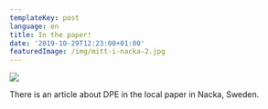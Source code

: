 ```yaml
---
templateKey: post
language: en
title: In the paper!
date: '2019-10-29T12:23:00+01:00'
featuredImage: /img/mitt-i-nacka-2.jpg
---
```

![](/img/mitt-i-nacka-2.jpg)

There is an article about DPE in the local paper in Nacka, Sweden.
